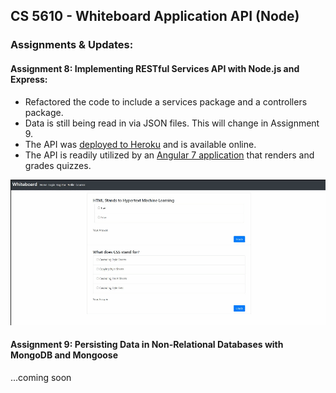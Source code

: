 ## CS 5610 - Whiteboard Application API (Node)

### Assignments & Updates:

#### Assignment 8: Implementing RESTful Services API with Node.js and Express:
- Refactored the code to include a services package and a controllers package.
- Data is still being read in via JSON files. This will change in Assignment 9.
- The API was [deployed to Heroku](https://cs5610-node-server-a8.herokuapp.com/quizzes/) and is available online.
- The API is readily utilized by an [Angular 7 application](https://cs5610-client-angular-alkhalif.herokuapp.com/) that renders and grades quizzes.

![](./media/A8-Quiz%20Animation.gif)

#### Assignment 9: Persisting Data in Non-Relational Databases with MongoDB and Mongoose
...coming soon

